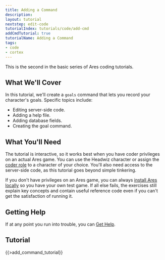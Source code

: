 ```yaml
---
title: Adding a Command
description:
layout: tutorial
nextstep: edit-code
tutorialIndex: tutorials/code/add-cmd
addCmdTutorial: true
tutorialName: Adding a Command
tags: 
- code
- cortex
---
```


This is the second in the basic series of Ares coding tutorials.

## What We'll Cover

In this tutorial, we'll create a `goals` command that lets you record your character's goals.  Specific topics include:

* Editing server-side code.
* Adding a help file.
* Adding database fields.
* Creating the goal command.

## What You'll Need

The tutorial is interactive, so it works best when you have coder privileges on an actual Ares game.  You can use the Headwiz character or assign the [coder role](/tutorials/manage/roles) to a character of your choice.  You'll also need access to the server-side code, as this tutorial goes beyond simple tinkering.

If you don't have privileges on an Ares game, you can always [install Ares locally](/tutorials/code/local-setup) so you have your own test game.  If all else fails, the exercises still explain key concepts and contain useful reference code even if you can't get the satisfaction of running it.

## Getting Help

If at any point you run into trouble, you can [Get Help](/feedback).

## Tutorial

{{>add_command_tutorial}}